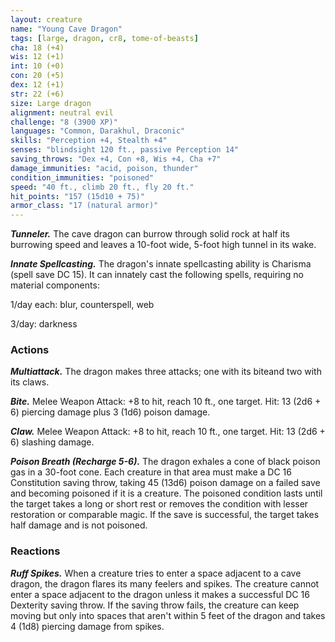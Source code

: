 ```yaml
---
layout: creature
name: "Young Cave Dragon"
tags: [large, dragon, cr8, tome-of-beasts]
cha: 18 (+4)
wis: 12 (+1)
int: 10 (+0)
con: 20 (+5)
dex: 12 (+1)
str: 22 (+6)
size: Large dragon
alignment: neutral evil
challenge: "8 (3900 XP)"
languages: "Common, Darakhul, Draconic"
skills: "Perception +4, Stealth +4"
senses: "blindsight 120 ft., passive Perception 14"
saving_throws: "Dex +4, Con +8, Wis +4, Cha +7"
damage_immunities: "acid, poison, thunder"
condition_immunities: "poisoned"
speed: "40 ft., climb 20 ft., fly 20 ft."
hit_points: "157 (15d10 + 75)"
armor_class: "17 (natural armor)"
---
```


***Tunneler.*** The cave dragon can burrow through solid rock at half its burrowing speed and leaves a 10-foot wide, 5-foot high tunnel in its wake.

***Innate Spellcasting.*** The dragon's innate spellcasting ability is Charisma (spell save DC 15). It can innately cast the following spells, requiring no material components:

1/day each: blur, counterspell, web

3/day: darkness

### Actions

***Multiattack.*** The dragon makes three attacks; one with its biteand two with its claws.

***Bite.*** Melee Weapon Attack: +8 to hit, reach 10 ft., one target. Hit: 13 (2d6 + 6) piercing damage plus 3 (1d6) poison damage.

***Claw.*** Melee Weapon Attack: +8 to hit, reach 10 ft., one target. Hit: 13 (2d6 + 6) slashing damage.

***Poison Breath (Recharge 5-6).*** The dragon exhales a cone of black poison gas in a 30-foot cone. Each creature in that area must make a DC 16 Constitution saving throw, taking 45 (13d6) poison damage on a failed save and becoming poisoned if it is a creature. The poisoned condition lasts until the target takes a long or short rest or removes the condition with lesser restoration or comparable magic. If the save is successful, the target takes half damage and is not poisoned.

### Reactions

***Ruff Spikes.*** When a creature tries to enter a space adjacent to a cave dragon, the dragon flares its many feelers and spikes. The creature cannot enter a space adjacent to the dragon unless it makes a successful DC 16 Dexterity saving throw. If the saving throw fails, the creature can keep moving but only into spaces that aren't within 5 feet of the dragon and takes 4 (1d8) piercing damage from spikes.

